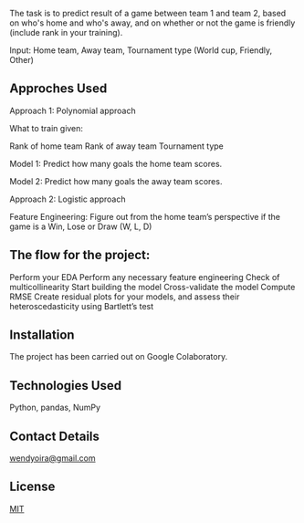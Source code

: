 
The task is to predict result of a game between team 1 and team 2, based on who's home and who's away, and on whether or not the game is friendly (include rank in your training).

Input: Home team, Away team, Tournament type (World cup, Friendly, Other)

## Approches Used 

Approach 1: Polynomial approach

What to train given:

Rank of home team
Rank of away team
Tournament type

Model 1: Predict how many goals the home team scores.

Model 2: Predict how many goals the away team scores.

Approach 2: Logistic approach

Feature Engineering: Figure out from the home team’s perspective if the game is a Win, Lose or Draw (W, L, D)


## The flow for the project:

Perform your EDA
Perform any necessary feature engineering 
Check of multicollinearity
Start building the model
Cross-validate the model
Compute RMSE
Create residual plots for your models, and assess their heteroscedasticity using Bartlett’s test

## Installation

The project has been carried out on Google Colaboratory.

## Technologies Used

Python, pandas, NumPy

## Contact Details

wendyoira@gmail.com

## License
[MIT](https://choosealicense.com/licenses/mit/)

